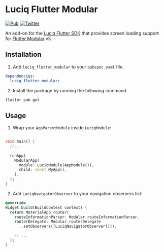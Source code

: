 # Luciq Flutter Modular

[![Pub](https://img.shields.io/pub/v/luciq_flutter_modular.svg)](https://pub.dev/packages/luciq_flutter_modular)
[![Twitter](https://img.shields.io/badge/twitter-@Luciq-blue.svg)](https://twitter.com/Luciq)

An add-on for the [Luciq Flutter SDK](https://github.com/luciqai/luciq-flutter-sdk) that provides screen loading support for [Flutter Modular](https://pub.dev/packages/flutter_modular) v5.

## Installation

1. Add `luciq_flutter_modular` to your `pubspec.yaml` file.

```yaml
dependencies:
  luciq_flutter_modular:
```

2. Install the package by running the following command.

```sh
flutter pub get
```

## Usage

1. Wrap your `AppParentModule` inside `LuciqModule`:


```dart

void main() {
  //...
  
  runApp(
    ModularApp(
      module: LuciqModule(AppModule()),
      child: const MyApp(),
    ),
  );
}
```

2. Add `LuciqNavigatorObserver` to your navigation observers list:

```dart
@override
Widget build(BuildContext context) {
  return MaterialApp.router(
    routeInformationParser: Modular.routeInformationParser,
    routerDelegate: Modular.routerDelegate
      ..setObservers([LuciqNavigatorObserver()]),

    // ...
  );
}
```